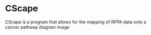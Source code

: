 # CScape
CScape is a program that allows for the mapping of RPPA data onto a cancer pathway diagram image
